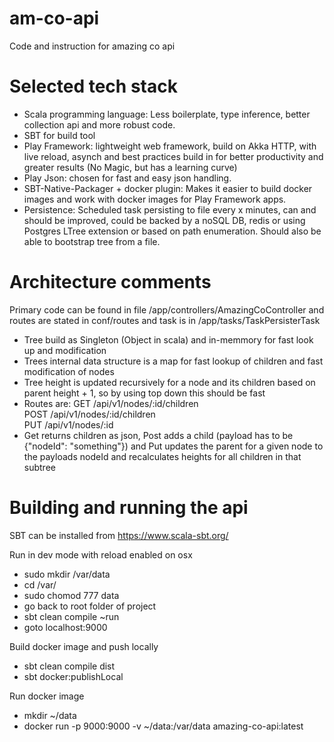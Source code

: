 # am-co-api
Code and instruction for amazing co api

# Selected tech stack

- Scala programming language: Less boilerplate, type inference, better collection api and more robust code.
- SBT for build tool
- Play Framework: lightweight web framework, build on Akka HTTP, with live reload, asynch and best practices build in for better productivity and greater results (No Magic, but has a learning curve)
- Play Json: chosen for fast and easy json handling.
- SBT-Native-Packager + docker plugin: Makes it easier to build docker images and work with docker images for Play Framework apps.
- Persistence: Scheduled task persisting to file every x minutes, can and should be improved, could be backed by a noSQL DB, redis or using Postgres LTree extension or based on path enumeration. Should also be able to bootstrap tree from a file.

# Architecture comments

Primary code can be found in file /app/controllers/AmazingCoController and routes are stated in conf/routes and task is in /app/tasks/TaskPersisterTask

- Tree build as Singleton (Object in scala) and in-memmory for fast look up and modification
- Trees internal data structure is a map for fast lookup of children and fast modification of nodes
- Tree height is updated recursively for a node and its children based on parent height + 1, so by using top down this should be fast
- Routes are: GET  /api/v1/nodes/:id/children       
              POST /api/v1/nodes/:id/children       
              PUT  /api/v1/nodes/:id                
- Get returns children as json, Post adds a child (payload has to be {"nodeId": "something"}) and Put updates the parent for a given node to the payloads nodeId and recalculates heights for all children in that subtree


# Building and running the api

SBT can be installed from https://www.scala-sbt.org/

Run in dev mode with reload enabled on osx
- sudo mkdir /var/data
- cd /var/
- sudo chomod 777 data
- go back to root folder of project
- sbt clean compile ~run
- goto localhost:9000

Build docker image and push locally
- sbt clean compile dist
- sbt docker:publishLocal

Run docker image
- mkdir ~/data
- docker run -p 9000:9000 -v ~/data:/var/data amazing-co-api:latest

